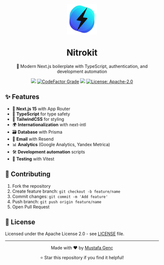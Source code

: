 <div align="center">
  <a href="https://nitrokit.tr">
    <img alt="Nitrokit Logo" src="https://raw.githubusercontent.com/nitrokit/nitrokit-nextjs/refs/heads/main/public/images/logos/nitrokit.png" height="100">
  </a>

# Nitrokit

🚀 Modern Next.js boilerplate with TypeScript, authentication, and development automation

<a href="https://codecov.io/gh/nitrokit/nitrokit-nextjs"><img src="https://codecov.io/gh/nitrokit/nitrokit-nextjs/graph/badge.svg?token=7V4UDZX9FC"/></a> <a href="https://www.codefactor.io/repository/github/nitrokit/nitrokit-nextjs"><img src="https://img.shields.io/codefactor/grade/github/nitrokit/nitrokit-nextjs?style=flat" alt="CodeFactor Grade"></a> <a title="Crowdin" target="_blank" href="https://crowdin.com/project/nitrokit"><img src="https://badges.crowdin.net/nitrokit/localized.svg"></a> <a href="https://opensource.org/licenses/Apache-2.0"><img src="https://img.shields.io/badge/License-Apache%202.0-blue.svg" alt="License: Apache-2.0"></a>

</div>

## ✨ Features

- 🚀 **Next.js 15** with App Router
- 📘 **TypeScript** for type safety
- 🎨 **TailwindCSS** for styling
- 🌍 **Internationalization** with next-intl
- 🗃️ **Database** with Prisma
- 📧 **Email** with Resend
- 📊 **Analytics** (Google Analytics, Yandex Metrica)
- 🛠️ **Development automation** scripts
- 🧪 **Testing** with Vitest

## 🤝 Contributing

1. Fork the repository
2. Create feature branch: `git checkout -b feature/name`
3. Commit changes: `git commit -m 'Add feature'`
4. Push branch: `git push origin feature/name`
5. Open Pull Request

## 📝 License

Licensed under the Apache License 2.0 - see [LICENSE](LICENSE) file.

---

<div align="center">
  <p>Made with ❤️ by <a href="https://mustafagenc.info">Mustafa Genç</a></p>
  <p>⭐ Star this repository if you find it helpful!</p>
</div>
